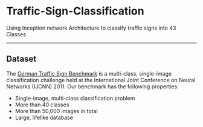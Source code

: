 # Traffic-Sign-Classification
Using Inception network Architecture to classify traffic signs into 43 Classes 

---

## Dataset

The [German Traffic Sign Benchmark](https://www.kaggle.com/meowmeowmeowmeowmeow/gtsrb-german-traffic-sign) is a multi-class, single-image classification challenge held at the International Joint Conference on Neural Networks (IJCNN) 2011. Our benchmark has the following properties:

* Single-image, multi-class classification problem
* More than 40 classes
* More than 50,000 images in total
* Large, lifelike database

